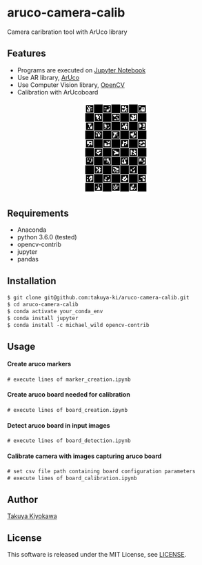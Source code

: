 # aruco-camera-calib

Camera caribration tool with ArUco library

## Features

- Programs are executed on [Jupyter Notebook](https://jupyter.org/)
- Use AR library, [ArUco](https://www.uco.es/investiga/grupos/ava/node/26)
- Use Computer Vision library, [OpenCV](https://opencv.org/)
- Calibration with ArUcoboard

<div align="center">
    <img src="board/sample_board.png", width="30%">
</div>

## Requirements

- Anaconda
- python 3.6.0 (tested)
- opencv-contrib
- jupyter
- pandas

## Installation

	$ git clone git@github.com:takuya-ki/aruco-camera-calib.git
	$ cd aruco-camera-calib
    $ conda activate your_conda_env
    $ conda install jupyter
    $ conda install -c michael_wild opencv-contrib

## Usage

#### Create aruco markers

    # execute lines of marker_creation.ipynb

#### Create aruco board needed for calibration

    # execute lines of board_creation.ipynb 

#### Detect aruco board in input images

    # execute lines of board_detection.ipynb

#### Calibrate camera with images capturing aruco board

    # set csv file path containing board configuration parameters
    # execute lines of board_calibration.ipynb

## Author

[Takuya Kiyokawa](http://qiita.com/takuya-ki)

## License

This software is released under the MIT License, see [LICENSE](./LICENSE).
